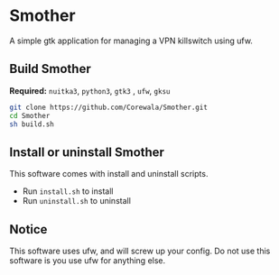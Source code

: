 # Smother
A simple gtk application for managing a VPN killswitch using ufw.

## Build Smother
**Required:** `nuitka3`, `python3`, `gtk3` , `ufw`, `gksu`

```sh
git clone https://github.com/Corewala/Smother.git
cd Smother
sh build.sh
```

## Install or uninstall Smother
This software comes with install and uninstall scripts.
 - Run `install.sh` to install
 - Run `uninstall.sh` to uninstall

## Notice
This software uses ufw, and will screw up your config. Do not use this software is you use ufw for anything else.